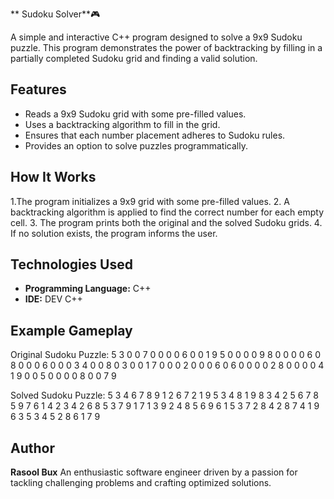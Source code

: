  ** Sudoku Solver**🎮

A simple and interactive C++ program designed to solve a 9x9 Sudoku puzzle. This program demonstrates the power of backtracking by filling in a partially completed Sudoku grid and finding a valid solution.

## Features
- Reads a 9x9 Sudoku grid with some pre-filled values.
- Uses a backtracking algorithm to fill in the grid.
- Ensures that each number placement adheres to Sudoku rules.
- Provides an option to solve puzzles programmatically.

## How It Works
1.The program initializes a 9x9 grid with some pre-filled values.
2. A backtracking algorithm is applied to find the correct number for each empty cell.
3. The program prints both the original and the solved Sudoku grids.
4. If no solution exists, the program informs the user.

## Technologies Used
- **Programming Language:** C++
- **IDE:** DEV C++

## Example Gameplay
Original Sudoku Puzzle:
5 3 0 0 7 0 0 0 0
6 0 0 1 9 5 0 0 0
0 9 8 0 0 0 0 6 0
8 0 0 0 6 0 0 0 3
4 0 0 8 0 3 0 0 1
7 0 0 0 2 0 0 0 6
0 6 0 0 0 0 2 8 0
0 0 0 4 1 9 0 0 5
0 0 0 0 8 0 0 7 9

Solved Sudoku Puzzle:
5 3 4 6 7 8 9 1 2
6 7 2 1 9 5 3 4 8
1 9 8 3 4 2 5 6 7
8 5 9 7 6 1 4 2 3
4 2 6 8 5 3 7 9 1
7 1 3 9 2 4 8 5 6
9 6 1 5 3 7 2 8 4
2 8 7 4 1 9 6 3 5
3 4 5 2 8 6 1 7 9


## Author
**Rasool Bux**
An enthusiastic software engineer driven by a passion for tackling challenging problems and crafting optimized solutions.
